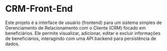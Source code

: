 # CRM-Front-End
Este projeto é a interface de usuário (frontend) para um sistema simples de Gerenciamento de Relacionamento com o Cliente (CRM) focado em beneficiários. Ele permite visualizar, adicionar, editar e excluir informações de beneficiários, interagindo com uma API backend para persistência de dados.
